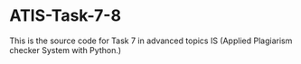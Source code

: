 # ATIS-Task-7-8
This is the source code for Task 7 in advanced topics IS (Applied Plagiarism checker System with Python.)
